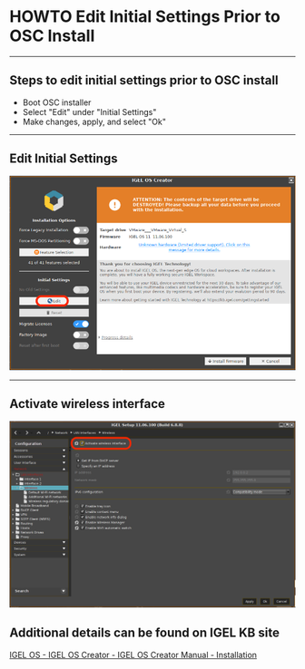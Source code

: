 # HOWTO Edit Initial Settings Prior to OSC Install

-----

## Steps to edit initial settings prior to OSC install

- Boot OSC installer
- Select "Edit" under "Initial Settings"
- Make changes, apply, and select "Ok"

-----

## Edit Initial Settings

![image01](Images/HOWTO-Edit-Initial-Settings-OSC-01.png)

-----

## Activate wireless interface

![image02](Images/HOWTO-Edit-Initial-Settings-OSC-02.png)

## Additional details can be found on IGEL KB site

[IGEL OS - IGEL OS Creator - IGEL OS Creator Manual - Installation](https://kb.igel.com/en/igel-os/current/installation-procedure)
